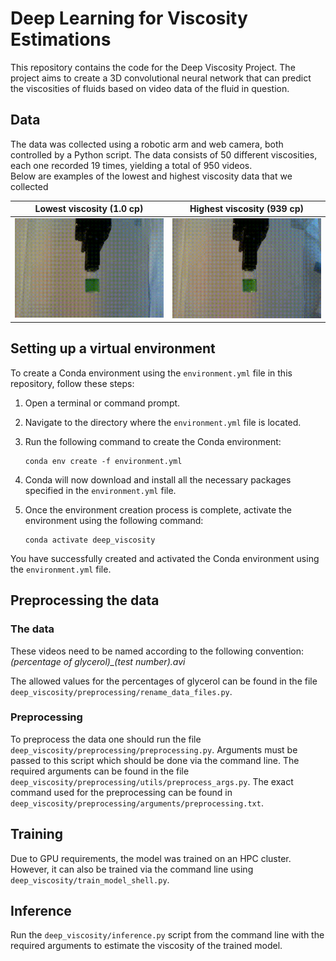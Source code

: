 # Deep Learning for Viscosity Estimations
This repository contains the code for the Deep Viscosity Project. The project aims to create a 3D convolutional neural network that can predict the viscosities of fluids based on video data of the fluid in question. 

## Data
The data was collected using a robotic arm and web camera, both controlled by a Python script. The data consists of 50 different viscosities, each one recorded 19 times, yielding a total of 950 videos.  
Below are examples of the lowest and highest viscosity data that we collected

Lowest viscosity (1.0 cp)             |  Highest viscosity (939 cp)
:-------------------------:|:-------------------------:
![](assets/0.gif)  |  ![](assets/98.gif)

## Setting up a virtual environment
To create a Conda environment using the `environment.yml` file in this repository, follow these steps:

1. Open a terminal or command prompt.
2. Navigate to the directory where the `environment.yml` file is located.
3. Run the following command to create the Conda environment:

    ```
    conda env create -f environment.yml
    ```

4. Conda will now download and install all the necessary packages specified in the `environment.yml` file.
5. Once the environment creation process is complete, activate the environment using the following command:

    ```
    conda activate deep_viscosity
    ```

You have successfully created and activated the Conda environment using the `environment.yml` file.


## Preprocessing the data
### The data
These videos need to be named according to the following convention: 
*(percentage of glycerol)_(test number).avi*

The allowed values for the percentages of glycerol can be found in the file `deep_viscosity/preprocessing/rename_data_files.py`.
### Preprocessing
To preprocess the data one should run the file `deep_viscosity/preprocessing/preprocessing.py`. Arguments must be passed to this script which should be done via the command line. The required arguments can be found in the file `deep_viscosity/preprocessing/utils/preprocess_args.py`. The exact command used for the preprocessing can be found in `deep_viscosity/preprocessing/arguments/preprocessing.txt`.


## Training
Due to GPU requirements, the model was trained on an HPC cluster. However, it can also be trained via the command line using `deep_viscosity/train_model_shell.py`. 

## Inference
Run the `deep_viscosity/inference.py` script from the command line with the required arguments to estimate the viscosity of the trained model. 






